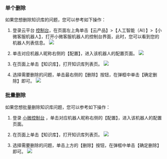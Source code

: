 ### 单个删除
如果您想删除知识库的问题，您可以参考如下操作：

1. 登录云平台 [控制台](http://console.tce.fsphere.cn/)，在页面左上角单击【云产品】>【人工智能（AI）】>【小微客服机器人】，打开小微客服机器人的控制台界面，此时，您可以看到您的机器人列表信息。
![](https://mc.qcloudimg.com/static/img/ea9489cd9b5524042afcdf9b7fc329f8/image.png)
2. 单击对应机器人昵称右侧的【配置】，进入该机器人的配置页面。
![](https://mc.qcloudimg.com/static/img/4a8ddc476b526a9aab9efaf12c27d127/image.png)
3. 在页面上单击【知识库】，打开知识库列表页。
![](https://mc.qcloudimg.com/static/img/deeb52c8e3789e3d465058d197da6e5e/image.png)

4. 选择需要删除的问题，单击最右侧的【删除】按钮，在弹框中单击【确定删除】即可。
![](https://mc.qcloudimg.com/static/img/218d38d3eefcca7ee281206e4552cab8/image.png)

### 批量删除
如果您想批量删除知识库问题，您可以参考如下操作：
1. 登录 [小微控制台](http://console.tce.fsphere.cn/prophet) ，单击对应机器人昵称右侧的【配置】，进入该机器人的配置页面。

2. 在页面上单击【知识库】，打开知识库列表页。
![](https://mc.qcloudimg.com/static/img/deeb52c8e3789e3d465058d197da6e5e/image.png)

3. 选择需要删除的问题，单击上方的【删除】按钮，在弹框中单击【确定删除】即可。
![](https://mc.qcloudimg.com/static/img/5ff3d143e198e0ea99403569964a698a/image.png)
